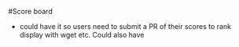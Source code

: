 #Score board

- could have it so users need to submit a PR of their scores to rank
display with wget etc.
Could also have